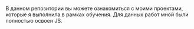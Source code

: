 В данном репозитории вы можете ознакомиться с моими проектами, которые я выполнила в рамках обучения. Для данных работ мной были полностью освоен JS.
